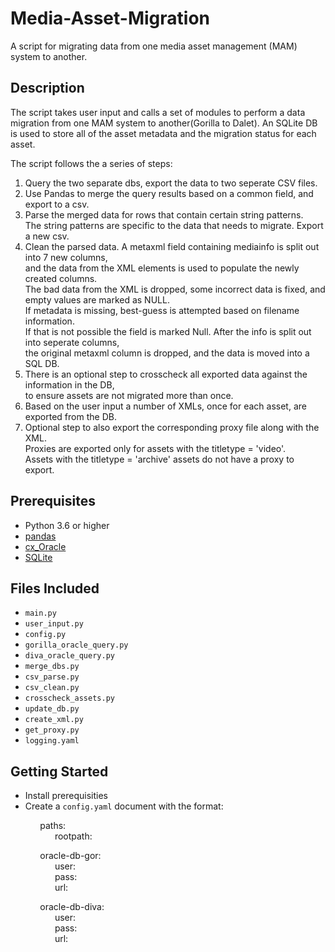 # Media-Asset-Migration
A script for migrating data from one media asset management (MAM) system to another.

## Description
The script takes user input and calls a set of modules to perform a data migration 
from one MAM system to another(Gorilla to Dalet). An SQLite DB is used to store all 
of the asset metadata and the migration status for each asset. 

The script follows the a series of steps: 


1. Query the two separate dbs, export the data to two seperate CSV files.
2. Use Pandas to merge the query results based on a common field, and export to a csv.
3. Parse the merged data for rows that contain certain string patterns. </br>
	The string patterns are specific to the data that needs to migrate. Export a new csv. 
4. Clean the parsed data. A metaxml field containing mediainfo is split
	out into 7 new columns, </br> and the data from the XML elements is used to
	populate the newly created columns. </br>
	The bad data from the XML is dropped, some incorrect data is fixed, and empty values are marked as NULL. </br> 
	If metadata is missing, best-guess is attempted based on filename information. </br> 
	If that is not possible the field is marked Null. After the info is split out into seperate columns, </br>
	the original metaxml column is dropped, and the data is moved into a SQL DB. 
5. There is an optional step to crosscheck all exported data against the information in the DB, </br>
	to ensure assets are not migrated more than once. 
6. Based on the user input a number of XMLs, once for each asset, are exported from the DB. 
7. Optional step to also export the corresponding proxy file along with the XML. </br>
	Proxies are exported only for assets with the titletype = 'video'. </br>
	Assets with the titletype = 'archive' assets do not have a proxy to export. 
 


## Prerequisites 

* Python 3.6 or higher
* [pandas](https://pandas.pydata.org) 
* [cx_Oracle](https://oracle.github.io/python-cx_Oracle/)
* [SQLite](https://www.sqlite.org/download.html)

## Files Included

* `main.py`
* `user_input.py`
* `config.py`
* `gorilla_oracle_query.py`
* `diva_oracle_query.py`
* `merge_dbs.py`
* `csv_parse.py`
* `csv_clean.py`
* `crosscheck_assets.py`
* `update_db.py`
* `create_xml.py`
* `get_proxy.py`
* `logging.yaml `


## Getting Started

* Install prerequisities 
* Create a `config.yaml` document with the format: 
&nbsp;   &nbsp;   &nbsp;   &nbsp;   &nbsp;  

&nbsp; &nbsp; &nbsp; &nbsp; &nbsp; &nbsp; paths: &nbsp;   &nbsp;   &nbsp;   &nbsp;   &nbsp;  
&nbsp; &nbsp; &nbsp; &nbsp; &nbsp; &nbsp; &nbsp; &nbsp; &nbsp; rootpath:&nbsp;   &nbsp;   &nbsp;   &nbsp;   &nbsp;  

&nbsp; &nbsp; &nbsp; &nbsp; &nbsp; &nbsp; oracle-db-gor:&nbsp;   &nbsp;   &nbsp;   &nbsp;   &nbsp;  
  &nbsp; &nbsp; &nbsp; &nbsp; &nbsp; &nbsp; &nbsp; &nbsp; &nbsp; user:&nbsp;   &nbsp;   &nbsp;   &nbsp;   &nbsp;  
  &nbsp; &nbsp; &nbsp; &nbsp; &nbsp; &nbsp; &nbsp; &nbsp; &nbsp; pass:&nbsp;   &nbsp;   &nbsp;   &nbsp;   &nbsp;  
  &nbsp; &nbsp; &nbsp; &nbsp; &nbsp; &nbsp; &nbsp; &nbsp; &nbsp; url: &nbsp;   &nbsp;   &nbsp;   &nbsp;   &nbsp;  

&nbsp; &nbsp; &nbsp; &nbsp; &nbsp; &nbsp; oracle-db-diva: &nbsp;   &nbsp;   &nbsp;   &nbsp;   &nbsp;  
  &nbsp; &nbsp; &nbsp; &nbsp; &nbsp; &nbsp; &nbsp; &nbsp; &nbsp; user:  &nbsp;   &nbsp;   &nbsp;   &nbsp;   &nbsp;  
  &nbsp; &nbsp; &nbsp; &nbsp; &nbsp; &nbsp; &nbsp; &nbsp; &nbsp; pass:  &nbsp;   &nbsp;   &nbsp;   &nbsp;   &nbsp;  
  &nbsp; &nbsp; &nbsp; &nbsp; &nbsp; &nbsp; &nbsp; &nbsp; &nbsp; url:  &nbsp;   &nbsp;   &nbsp;   &nbsp;   &nbsp;  

